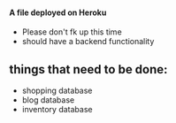 #### A file deployed on Heroku
  * Please don't fk up this time
  * should have a backend functionality

## things that need to be done:

  * shopping database
  * blog database
  * inventory database
